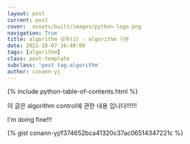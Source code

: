 ```yaml
---
layout: post
current: post
cover:  assets/built/images/python-logo.png
navigation: True
title: algorithm 강좌(2) - algorithm 기본
date: 2021-10-07 16:40:00
tags: [algorithm]
class: post-template
subclass: 'post tag-algorithm'
author: conann-yj
---
```


{% include python-table-of-contents.html %}

이 글은 algorithm control에 관한 내용 입니다!!!!!!

I'm doing fine!!!

{% gist conann-yj/f374652bca41320c37ac06514347221c %}